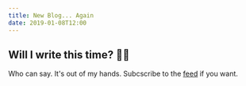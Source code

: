 ```yaml
---
title: New Blog... Again
date: 2019-01-08T12:00
---
```


## Will I write this time? ‍🤷‍♂️

Who can say. It's out of my hands. Subcscribe to the [feed](/rss.xml) if you want.
